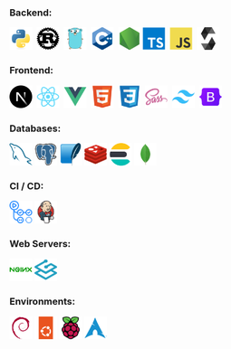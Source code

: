 ### Backend:
<p>
<img src="https://github.com/devicons/devicon/blob/master/icons/python/python-original.svg" title="Python" alt="Python" width="40" height="40"/>&nbsp;
<img src="https://github.com/devicons/devicon/blob/master/icons/rust/rust-original.svg" title="Rust" alt="Rust" width="40" height="40"/>&nbsp;
<img src="https://github.com/devicons/devicon/blob/master/icons/go/go-original.svg" title="GoLang" alt="GoLang" width="40" height="40"/>&nbsp;
<img src="https://github.com/devicons/devicon/blob/master/icons/cplusplus/cplusplus-original.svg" title="C++" alt="C++" width="40" height="40"/>&nbsp;
<img src="https://github.com/devicons/devicon/blob/master/icons/nodejs/nodejs-original.svg" title="NodeJS" alt="NodeJS" width="40" height="40"/>
<img src="https://github.com/devicons/devicon/blob/master/icons/typescript/typescript-original.svg" title="TypeScript" alt="TypeScript" width="40" height="40"/>&nbsp;
<img src="https://github.com/devicons/devicon/blob/master/icons/javascript/javascript-original.svg" title="JavaScript" alt="JavaScript" width="40" height="40"/>&nbsp;
<img src="https://github.com/devicons/devicon/blob/master/icons/solidity/solidity-original.svg" title="Solidity" alt="Solidity" width="40" height="40"/>&nbsp;
</p>

### Frontend:
<p>
<img src="https://github.com/devicons/devicon/blob/master/icons/nextjs/nextjs-original.svg" title="NextJS" alt="NextJS" width="40" height="40"/>&nbsp;
<img src="https://github.com/devicons/devicon/blob/master/icons/react/react-original.svg" title="React" alt="React" width="40" height="40"/>&nbsp;
<img src="https://github.com/devicons/devicon/blob/master/icons/vuejs/vuejs-original.svg" title="Vue" alt="Vue" width="40" height="40"/>&nbsp;
<img src="https://github.com/devicons/devicon/blob/master/icons/html5/html5-original.svg" title="HTML5" alt="HTML" width="40" height="40"/>&nbsp;
<img src="https://github.com/devicons/devicon/blob/master/icons/css3/css3-original.svg" title="CSS3" alt="CSS" width="40" height="40"/>&nbsp;
<img src="https://github.com/devicons/devicon/blob/master/icons/sass/sass-original.svg" title="SASS" alt="SASS" width="40" height="40"/>&nbsp;
<img src="https://github.com/devicons/devicon/blob/master/icons/tailwindcss/tailwindcss-original.svg" title="TailwindCSS" alt="TailwindCSS" width="40" height="40"/>&nbsp;
<img src="https://github.com/devicons/devicon/blob/master/icons/bootstrap/bootstrap-original.svg" title="Bootstrap" alt="Tailwind" width="40" height="40"/>&nbsp;
</p>

### Databases:
<p>
<img src="https://github.com/devicons/devicon/blob/master/icons/mysql/mysql-original.svg" title="MySQL" alt="MySQL" width="40" height="40"/>
<img src="https://github.com/devicons/devicon/blob/master/icons/postgresql/postgresql-original.svg" title="PostgreSQL" alt="PostgreSQL" width="40" height="40"/>
<img src="https://github.com/devicons/devicon/blob/master/icons/sqlite/sqlite-original.svg" title="SQLite" alt="SQLite" width="40" height="40"/>
<img src="https://github.com/devicons/devicon/blob/master/icons/redis/redis-original.svg" title="Redis" alt="Redis" width="40" height="40"/>
<img src="https://github.com/devicons/devicon/blob/master/icons/elasticsearch/elasticsearch-original.svg" title="Elasticsearch" alt="Elasticsearch" width="40" height="40"/>
<img src="https://github.com/devicons/devicon/blob/master/icons/mongodb/mongodb-original.svg" title="MongoDB" alt="MongoDB" width="40" height="40"/>
</p>

### CI / CD:
<p>
<img src="https://github.com/devicons/devicon/blob/master/icons/githubactions/githubactions-original.svg" title="GitHubActions" alt="GitHubActions" width="40" height="40"/>
<img src="https://github.com/devicons/devicon/blob/master/icons/jenkins/jenkins-original.svg" title="Jenkins" alt="Jenkins" width="40" height="40"/>
</p>

### Web Servers:
<p>
<img src="https://github.com/devicons/devicon/blob/master/icons/nginx/nginx-original.svg" title="NGINX" alt="NGINX" width="40" height="40"/>
<img src="https://github.com/devicons/devicon/blob/master/icons/traefikproxy/traefikproxy-original.svg" title="Traefik" alt="Traefik" width="40" height="40"/>
</p>

### Environments:
<p>
<img src="https://github.com/devicons/devicon/blob/master/icons/debian/debian-original.svg" title="Debian" alt="Debian" width="40" height="40"/>
<img src="https://github.com/devicons/devicon/blob/master/icons/ubuntu/ubuntu-original.svg" title="Ubuntu" alt="Ubuntu" width="40" height="40"/>
<img src="https://github.com/devicons/devicon/blob/master/icons/raspberrypi/raspberrypi-original.svg" title="RaspberryPi" alt="RaspberryPi" width="40" height="40"/>
<img src="https://github.com/devicons/devicon/blob/master/icons/archlinux/archlinux-original.svg" title="ArchLinux" alt="ArchLinux" width="40" height="40"/>
</p>
